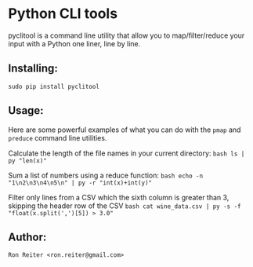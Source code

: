 Python CLI tools
================

pyclitool is a command line utility that allow you to map/filter/reduce your input with a Python one liner, line by line.


Installing:
-----------

    sudo pip install pyclitool


Usage:
------

Here are some powerful examples of what you can do with the `pmap` and `preduce` command line utilities.

Calculate the length of the file names in your current directory:
    ```bash
    ls | py "len(x)"
    ```

Sum a list of numbers using a reduce function:
    ```bash
    echo -n "1\n2\n3\n4\n5\n" | py -r "int(x)+int(y)"
    ```

Filter only lines from a CSV which the sixth column is greater than 3, skipping the header row of the CSV
    ```bash
    cat wine_data.csv | py -s -f "float(x.split(',')[5]) > 3.0"
    ```


Author:
-------

    Ron Reiter <ron.reiter@gmail.com>

